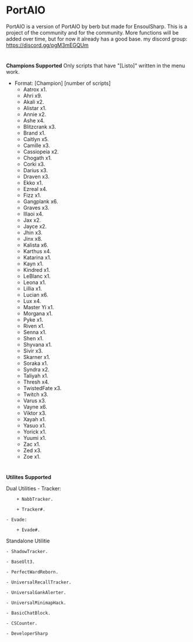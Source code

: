 # PortAIO

PortAIO is a version of PortAIO by berb but made for EnsoulSharp. This is a project of the community and for the community. More functions will be added over time, but for now it already has a good base. my discord group: https://discord.gg/pgM3mEGQUm

#
**Champions Supported**
Only scripts that have "[Listo]" written in the menu work.

- Format:  [Champion] [number of scripts]
    - Aatrox x1.
    - Ahri x9.
    - Akali x2.
    - Alistar x1.
    - Annie x2.
    - Ashe x4.
    - Blitzcrank x3.
    - Brand x1.
    - Caitlyn x5.
    - Camille x3.
    - Cassiopeia x2.
    - Chogath x1.
    - Corki x3.
    - Darius x3.
    - Draven x3.
    - Ekko x1.
    - Ezreal x4.
    - Fizz x1.
    - Gangplank x6.
    - Graves x3.
    - Illaoi x4.
    - Jax x2.
    - Jayce x2.
    - Jhin x3.
    - Jinx x8.
    - Kalista x6.
    - Karthus x4.
    - Katarina x1.
    - Kayn x1.
    - Kindred x1.
    - LeBlanc x1.
    - Leona x1.
    - Lillia x1.
    - Lucian x6.
    - Lux x4.
    - Master Yi x1.
    - Morgana x1.
    - Pyke x1.
    - Riven x1.
    - Senna x1.
    - Shen x1.
    - Shyvana x1.
    - Sivir x3.
    - Skarner x1.
    - Soraka x1.
    - Syndra x2.
    - Taliyah x1.
    - Thresh x4.
    - TwistedFate x3.
    - Twitch x3.
    - Varus x3.
    - Vayne x6.
    - Viktor x3.
    - Xayah x1.
    - Yasuo x1.
    - Yorick x1.
    - Yuumi x1.
    - Zac x1.
    - Zed x3.
    - Zoe x1.

#
**Utilites Supported**

Dual Utilities
    - Tracker:

        + NabbTracker.

        + Tracker#.

    - Evade:

        + Evade#.

Standalone Utilitie

    - ShadowTracker.

    - BaseUlt3.

    - PerfectWardReborn.

    - UniversalRecallTracker.

    - UniversalGankAlerter.

    - UniversalMinimapHack.

    - BasicChatBlock.

    - CSCounter.

    - DeveloperSharp

